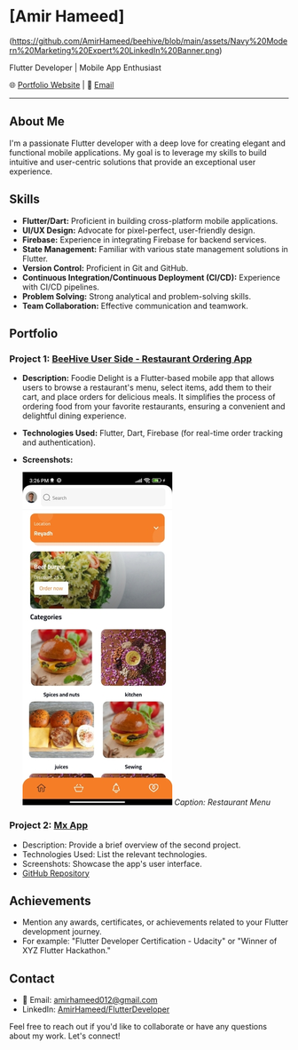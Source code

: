 # [Amir Hameed]
(https://github.com/AmirHameed/beehive/blob/main/assets/Navy%20Modern%20Marketing%20Expert%20LinkedIn%20Banner.png)

Flutter Developer | Mobile App Enthusiast

🌐 [Portfolio Website](https://www.yourwebsite.com) | 📧 [Email](mailto:amirhameed012@gmail.com)

---

## About Me

I'm a passionate Flutter developer with a deep love for creating elegant and functional mobile applications. My goal is to leverage my skills to build intuitive and user-centric solutions that provide an exceptional user experience.

## Skills

- **Flutter/Dart:** Proficient in building cross-platform mobile applications.
- **UI/UX Design:** Advocate for pixel-perfect, user-friendly design.
- **Firebase:** Experience in integrating Firebase for backend services.
- **State Management:** Familiar with various state management solutions in Flutter.
- **Version Control:** Proficient in Git and GitHub.
- **Continuous Integration/Continuous Deployment (CI/CD):** Experience with CI/CD pipelines.
- **Problem Solving:** Strong analytical and problem-solving skills.
- **Team Collaboration:** Effective communication and teamwork.

## Portfolio

### Project 1: [BeeHive User Side - Restaurant Ordering App](https://github.com/AmirHameed/beehive)

- **Description:** Foodie Delight is a Flutter-based mobile app that allows users to browse a restaurant's menu, select items, add them to their cart, and place orders for delicious meals. It simplifies the process of ordering food from your favorite restaurants, ensuring a convenient and delightful dining experience.

- **Technologies Used:** Flutter, Dart, Firebase (for real-time order tracking and authentication).

- **Screenshots:**

  ![Screenshot 1](https://github.com/AmirHameed/beehive/blob/main/assets/Screenshot_2023-10-04-15-26-22-626_com.appforce.beehive.jpg)
  *Caption: Restaurant Menu*

### Project 2: [Mx App](https://github.com/AmirHameed/mx)

- Description: Provide a brief overview of the second project.
- Technologies Used: List the relevant technologies.
- Screenshots: Showcase the app's user interface.
- [GitHub Repository](https://github.com/AmirHameed/mx)

## Achievements

- Mention any awards, certificates, or achievements related to your Flutter development journey.
- For example: "Flutter Developer Certification - Udacity" or "Winner of XYZ Flutter Hackathon."

## Contact

- 📧 Email: amirhameed012@gmail.com
- LinkedIn: [AmirHameed/FlutterDeveloper](https://www.linkedin.com/in/amir-hameed-035452146/)

Feel free to reach out if you'd like to collaborate or have any questions about my work. Let's connect!
